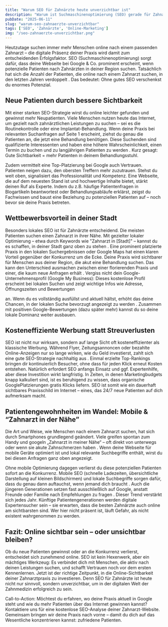 ```yaml
---
title: "Warum SEO für Zahnärzte heute unverzichtbar ist"
description: "Warum ist Suchmaschinenoptimierung (SEO) gerade für Zahnarztpraxen heute so wichtig? In diesem Beitrag erfährst du, wie SEO deiner Praxis zu mehr Sichtbarkeit, neuen Patienten und langfristigem Erfolg verhilft – und warum eine gute Google-Platzierung inzwischen unverzichtbar ist."
pubDate: "2025-06-11"
slug: "warum-seo-zahnaerzte-unverzichtbar"
tags: ['SEO', 'Zahnärzte', 'Online-Marketing']
img: "/seo-zahnaerzte-unverzichtbar.png"
---
```



Heutzutage suchen immer mehr Menschen online nach einem passenden Zahnarzt – die digitale
Präsenz deiner Praxis wird damit zum entscheidenden Erfolgsfaktor. SEO
(Suchmaschinenoptimierung) sorgt dafür, dass deine Webseite bei Google & Co. prominent erscheint,
wenn potenzielle Patienten nach Zahnärzten in deiner Region suchen. Tatsächlich hat sich die Anzahl
der Patienten, die online nach einem Zahnarzt suchen, in den letzten Jahren verdoppelt . Das
bedeutet: Ohne gutes SEO verschenkst du enormes Potenzial. 

## Neue Patienten durch bessere Sichtbarkeit

Mit einer starken SEO-Strategie wirst du online leichter gefunden und gewinnst mehr Neupatienten.
Viele Menschen nutzen heute das Internet, um gezielt nach zahnärztlichen Leistungen zu suchen – sei
es die Routinekontrolle oder eine Implantat-Behandlung. Wenn deine Praxis bei relevanten Suchanfragen
auf Seite 1 erscheint, ziehst du genau die Patienten an, die jetzt eine Behandlung benötigen. Diese
Suchenden sind qualifizierte Interessenten und haben eine höhere Wahrscheinlichkeit, einen Termin zu
buchen und zu langjährigen Patienten zu werden . Kurz gesagt: Gute Sichtbarkeit = mehr Patienten
in deinem Behandlungsstuhl.

Zudem vermittelt eine Top-Platzierung bei Google auch Vertrauen. Patienten neigen dazu, den
obersten Treffern mehr zuzutrauen. Stehst du weit oben, signalisiert das Professionalität und
Kompetenz. Eine Webseite, die auf dem neuesten Stand ist und hochwertige Inhalte bietet, stärkt
deinen Ruf als Experte. Indem du z.B. häufige Patientenfragen in Blogartikeln beantwortest oder
Behandlungsabläufe erklärst, zeigst du Fachwissen und baust eine Beziehung zu potenziellen Patienten
auf – noch bevor sie deine Praxis betreten. 

## Wettbewerbsvorteil in deiner Stadt

Besonders lokales SEO ist für Zahnärzte entscheidend. Die meisten Patienten suchen einen Zahnarzt in
ihrer Nähe. Mit gezielter lokaler Optimierung – etwa durch Keywords wie "Zahnarzt in [Stadt]" – kannst
du es schaffen, in deiner Stadt ganz oben zu stehen . Eine prominent platzierte Praxis in den lokalen
Suchergebnissen oder Google Maps hat einen klaren Vorteil gegenüber der Konkurrenz um die Ecke.
Deine Praxis wird sichtbarer für Menschen aus deiner Region, die akut eine Behandlung suchen. Das
kann den Unterschied ausmachen zwischen einer florierenden Praxis und einer, die kaum neue
Anfragen erhält .
Vergiss nicht dein Google-Unternehmensprofil (Google My Business): Dieses kostenlose Profil
erscheint bei lokalen Suchen und zeigt wichtige Infos wie Adresse, Öffnungszeiten und Bewertungen

an. Wenn du es vollständig ausfüllst und aktuell hältst, erhöht das deine Chancen, in der lokalen Suche
bevorzugt angezeigt zu werden . Zusammen mit positiven Google-Bewertungen (dazu später mehr)
kannst du so deine lokale Dominanz weiter ausbauen. 

## Kosteneffiziente Werbung statt Streuverlusten

SEO ist nicht nur wirksam, sondern auf lange Sicht oft kosteneffizienter als klassische Werbung.
Während Flyer, Zeitungsannoncen oder bezahlte Online-Anzeigen nur so lange wirken, wie du Geld
investierst, zahlt sich eine gute SEO-Strategie nachhaltig aus . Einmal erzielte Top-Rankings bringen
dir kontinuierlich Besucher, ohne dass für jeden Klick erneut Kosten entstehen. Natürlich erfordert SEO
anfangs Einsatz und ggf. Expertenhilfe, aber diese Investition wirkt langfristig. In Zeiten, in denen
Marketingbudgets knapp kalkuliert sind, ist es beruhigend zu wissen, dass organische GooglePlatzierungen gratis Klicks liefern. SEO ist somit wie ein dauerhaft sichtbares Praxisschild im Internet – eines, das 24/7 neue Patienten auf dich aufmerksam macht. 

## Patientengewohnheiten im Wandel: Mobile & “Zahnarzt in der Nähe”

Die Art und Weise, wie Menschen nach einem Zahnarzt suchen, hat sich durch Smartphones
grundlegend geändert. Viele greifen spontan zum Handy und googeln „Zahnarzt in meiner Nähe“ – oft
direkt von unterwegs oder wenn sie akute Zahnschmerzen haben . Wenn deine Webseite für mobile
Geräte optimiert ist und lokal relevante Suchbegriffe enthält, wirst du bei diesen Anfragen ganz oben
angezeigt. 

Ohne mobile Optimierung dagegen verlierst du diese potenziellen Patienten sofort an die
Konkurrenz. Mobile SEO (schnelle Ladezeiten, übersichtliche Darstellung auf kleinen Bildschirmen) und
lokale Suchbegriffe sorgen dafür, dass du genau dann auftauchst, wenn jemand dich braucht .
Auch die jüngeren Generationen setzen fast ausschließlich auf Google, anstatt Freunde oder Familie
nach Empfehlungen zu fragen . Dieser Trend verstärkt sich jedes Jahr. Künftige
Patientengenerationen werden digitale Expertensucher sein – sie erwarten, dass die besten Zahnärzte
auch online am sichtbarsten sind. Wer hier nicht präsent ist, läuft Gefahr, als nicht existent
wahrgenommen zu werden. 

## Fazit: Online sichtbar sein – oder unsichtbar bleiben?

Ob du neue Patienten gewinnst oder an die Konkurrenz verlierst, entscheidet sich zunehmend online.
SEO ist kein Hexenwerk, aber ein mächtiges Werkzeug: Es verbindet dich mit Menschen, die aktiv nach
deinen Leistungen suchen, und schafft Vertrauen noch vor dem ersten Kennenlernen. Jetzt ist der
richtige Zeitpunkt, in die Online-Sichtbarkeit deiner Zahnarztpraxis zu investieren. Denn SEO für
Zahnärzte ist heute nicht nur sinnvoll, sondern unverzichtbar, um in der digitalen Welt der
Zahnmedizin erfolgreich zu sein.

Call-to-Action: Möchtest du erfahren, wo deine Praxis aktuell in Google steht und wie du mehr
Patienten über das Internet gewinnen kannst? Kontaktiere uns für eine kostenlose SEO-Analyse deiner
Zahnarzt-Website. Gemeinsam bringen wir deine Praxis nach vorne – damit du dich auf das Wesentliche
konzentrieren kannst: zufriedene Patienten. 

